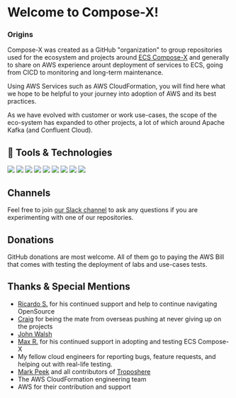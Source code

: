 
# Welcome to Compose-X!

### Origins

Compose-X was created as a GitHub "organization" to group repositories used for the ecosystem and projects around
[ECS Compose-X](https://github.com/compose-x/ecs_composex) and generally to share on AWS experience arount deployment
of services to ECS, going from CICD to monitoring and long-term maintenance.

Using AWS Services such as AWS CloudFormation, you will find here what we hope to be helpful to your journey into
adoption of AWS and its best practices.

As we have evolved with customer or work use-cases, the scope of the eco-system has expanded to other projects, a lot
of which around Apache Kafka (and Confluent Cloud).


## 🧰 Tools & Technologies

![](https://img.shields.io/badge/OS-Linux-informational?style=flat&logo=Linux&logoColor=white&color=2bbc8a)
![](https://img.shields.io/badge/Editor-PyCharm-informational?style=flat&logo=pycharm&logoColor=white&color=2bbc8a)
![](https://img.shields.io/badge/Code-Python-informational?style=flat&logo=python&logoColor=white&color=2bbc8a)
![](https://img.shields.io/badge/Tools-Compose--X-informational?style=flat&logo=amazon-aws&logoColor=white&color=2bbc8a)
![](https://img.shields.io/badge/Shell-BASH-informational?style=flat&logo=gnu-bash&logoColor=white&color=2bbc8a)
![](https://img.shields.io/badge/Tools-Troposphere-informational?style=flat&logo=amazon-aws&logoColor=white&color=2bbc8a)
![](https://img.shields.io/badge/Tools-CloudFormation-informational?style=flat&logo=amazon-aws&logoColor=white&color=2bbc8a)
![](https://img.shields.io/badge/Tools-Docker-informational?style=flat&logo=docker&logoColor=white&color=2bbc8a)
![](https://img.shields.io/badge/Cloud-Amazon_Web_Services-informational?style=flat&logo=amazon-aws&logoColor=white&color=2bbc8a)

## Channels

Feel free to join [our Slack channel](https://join.slack.com/t/compose-x/shared_invite/zt-w9ly4f3k-QhqGDs57RY7WcBnLYDw_lg) to ask any
questions if you are experimenting with one of our repositories.

## Donations

GitHub donations are most welcome. All of them go to paying the AWS Bill that comes with testing the deployment
of labs and use-cases tests.


## Thanks & Special Mentions

* [Ricardo S.](https://github.com/094459) for his continued support and help to continue navigating OpenSource
* [Craig](https://github.com/c-py) for being the mate from overseas pushing at never giving up on the projects
* [John Walsh](https://github.com/jwalsh2me)
* [Max R.](https://github.com/wuxmax) for his continued support in adopting and testing ECS Compose-X
* My fellow cloud engineers for reporting bugs, feature requests, and helping out with real-life testing.
* [Mark Peek](https://github.com/markpeek) and all contributors of [Troposhere](https://github.com/cloudtools/troposphere)
* The AWS CloudFormation engineering team
* AWS for their contribution and support
